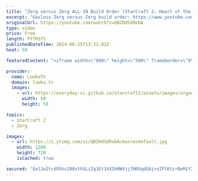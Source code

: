 ```yaml
---
title: "Zerg versus Zerg ALL-IN Build Order (StarCraft 2: Heart of the Swarm)"
excerpt: "Gasless Zerg versus Zerg build order: https://www.youtube.com/watch?v=OLpOrsJT96U  The build order is as follows:  The build order is as follows: 15 Spawning Pool 15 Hatchery Four Queens as soon as possible 5:00 Double Gas @100 Gas: Zergling Speed + Roach Warren @Max Saturation: Save up Minerals and"
originalUrl: https://youtube.com/watch?v=QBZHdSGRebA
type: video
price: Free
length: PT7M37S
publishedDateTime: 2014-06-25T13:32:03Z
heat: 50

featuredContent: "<iframe width=\"800\" height=\"500\" frameborder=\"0\" src=\"https://www.youtube.com/embed/QBZHdSGRebA\" allow=\"accelerometer; autoplay; encrypted-media; gyroscope; picture-in-picture\" allowfullscreen></iframe>"

provider:
  name: LowkoTV
  domain: lowko.tv
  images:
    - url: https://everyday-cc.github.io/starcraft2/assets/images/organizations/lowko.tv-50x50.jpg
      width: 50
      height: 50

topics:
  - StarCraft 2
  - Zerg

images:
  - url: https://i.ytimg.com/vi/QBZHdSGRebA/maxresdefault.jpg
    width: 1280
    height: 720
    isCached: true

secured: "EelJw2tcd95hs20OxthSLiZqJEt1kXIHHWVzj7HRUqdEAjcoIPlKtzrBeMiYZ77H7EbCawRTj36a2eqoAldxJkPW/SK5Y0jcG5LBcftKx+bwPqOqzGtrQDcasOBkHjW9v+24jIPFoREsTxHpQFnpTpcchbv8sGN56im0Vuobs/tGc96ZG1fVG0M/PoGnsV7p8md1vKvV2ruyeMxA1T+t5R25mExdYYOYe1h6BEWFI33yKzXcr0edYryJQzKiHAgeqY9uPt7ZZ0JRYrcUa5Fplhbjbh76aNJilCJSXVJuTKuSPEN+OW9gIroW8jrvZ9RgtQTb41/6okmP22NdOhdZNZRgZVUe3dgGKgO0EbyoIOEfmlLfJvW312jdEI/VTa3y0x4bj2xp+BEEfS3nN0YO1c0b7rS9pLzo1shDhwOhiuM=;G7NE3jQ9a0m0vSBfSNxfRw=="
---
```


